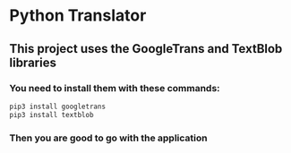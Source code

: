 # Python Translator

## This project uses the **GoogleTrans** and **TextBlob** libraries

### You need to install them with these commands:

```sh
pip3 install googletrans
pip3 install textblob
```

### Then you are good to go with the application

